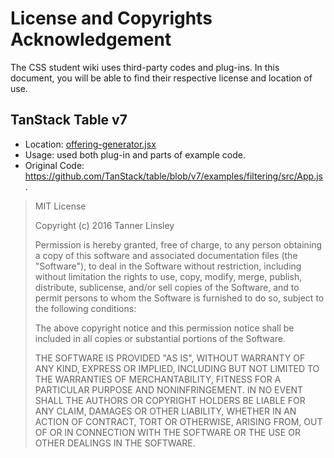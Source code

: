 # License and Copyrights Acknowledgement

The CSS student wiki uses third-party codes and plug-ins. In this document, you will be able to find their respective license and location of use.

## TanStack Table v7

-   Location: [offering-generator.jsx](courses\offering\offering-generator.jsx)
-   Usage: used both plug-in and parts of example code.
-   Original Code: https://github.com/TanStack/table/blob/v7/examples/filtering/src/App.js.

> MIT License
>
> Copyright (c) 2016 Tanner Linsley
>
> Permission is hereby granted, free of charge, to any person obtaining a copy
> of this software and associated documentation files (the "Software"), to deal
> in the Software without restriction, including without limitation the rights
> to use, copy, modify, merge, publish, distribute, sublicense, and/or sell
> copies of the Software, and to permit persons to whom the Software is
> furnished to do so, subject to the following conditions:
>
> The above copyright notice and this permission notice shall be included in all
> copies or substantial portions of the Software.
>
> THE SOFTWARE IS PROVIDED "AS IS", WITHOUT WARRANTY OF ANY KIND, EXPRESS OR
> IMPLIED, INCLUDING BUT NOT LIMITED TO THE WARRANTIES OF MERCHANTABILITY,
> FITNESS FOR A PARTICULAR PURPOSE AND NONINFRINGEMENT. IN NO EVENT SHALL THE
> AUTHORS OR COPYRIGHT HOLDERS BE LIABLE FOR ANY CLAIM, DAMAGES OR OTHER
> LIABILITY, WHETHER IN AN ACTION OF CONTRACT, TORT OR OTHERWISE, ARISING FROM,
> OUT OF OR IN CONNECTION WITH THE SOFTWARE OR THE USE OR OTHER DEALINGS IN THE
> SOFTWARE.
